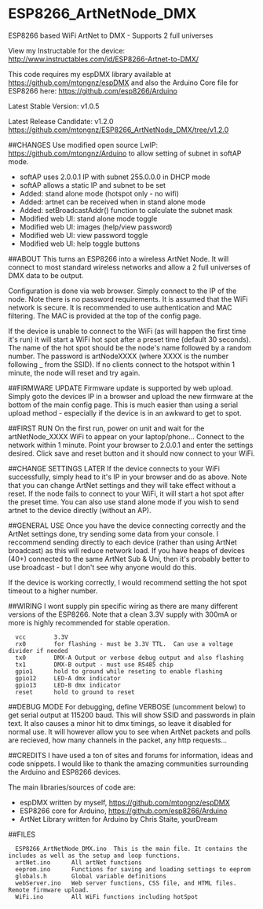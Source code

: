 # ESP8266_ArtNetNode_DMX
ESP8266 based WiFi ArtNet to DMX - Supports 2 full universes

View my Instructable for the device: http://www.instructables.com/id/ESP8266-Artnet-to-DMX/

This code requires my espDMX library available at https://github.com/mtongnz/espDMX and also the Arduino Core file for ESP8266 here: https://github.com/esp8266/Arduino

Latest Stable Version: v1.0.5

Latest Release Candidate: v1.2.0 https://github.com/mtongnz/ESP8266_ArtNetNode_DMX/tree/v1.2.0

##CHANGES
Use modified open source LwIP: https://github.com/mtongnz/Arduino to allow setting of subnet in softAP mode.
 - softAP uses 2.0.0.1 IP with subnet 255.0.0.0 in DHCP mode
 - softAP allows a static IP and subnet to be set
 - Added: stand alone mode (hotspot only - no wifi)
 - Added: artnet can be received when in stand alone mode
 - Added: setBroadcastAddr() function to calculate the subnet mask
 - Modified web UI: stand alone mode toggle
 - Modified web UI: images (help/view password)
 - Modified web UI: view password toggle
 - Modified web UI: help toggle buttons

##ABOUT
This turns an ESP8266 into a wireless ArtNet Node.  It will connect to most standard wireless networks and allow a 2 full universes of DMX data to be output.
  
Configuration is done via web browser.  Simply connect to the IP of the node.  Note there is no password requirements. It is assumed that the WiFi network is secure.  It is recommended to use authentication and MAC filtering.  The MAC is provided at the top of the config page.
  
If the device is unable to connect to the WiFi (as will happen the first time it's run) it will start a WiFi hot spot after a preset time (default 30 seconds).  The name of the hot spot should be the node's name followed  by a random number.  The password is artNodeXXXX (where XXXX is the number following _ from the SSID).  If no clients  connect to the hotspot within 1 minute, the node will reset and try again.

##FIRMWARE UPDATE
Firmware update is supported by web upload.  Simply goto the devices IP in a browser and upload the new firmware at the bottom of the main config page.  This is much easier than using a serial upload method - especially if the device is in an awkward to get to spot.

##FIRST RUN
On the first run, power on unit and wait for the artNetNode_XXXX WiFi to appear on your laptop/phone... Connect to the network within 1 minute.  Point your browser to 2.0.0.1 and enter the settings desired.  Click save and reset button and it should now connect to your WiFi.

##CHANGE SETTINGS LATER
If the device connects to your WiFi successfully, simply head to it's IP in your browser and do as above.  Note that you can change ArtNet settings and they will take effect without a reset.  If the node fails to connect to your WiFi, it will start a hot spot after the preset time.  You can also use stand alone mode if you wish to send artnet to the device directly (without an AP).

##GENERAL USE
Once you have the device connecting correctly and the ArtNet settings done, try sending some data from your console. I reccommend sending directly to each device (rather than using ArtNet broadcast) as this will reduce network load. If you have heaps of devices (40+) connected to the same ArtNet Sub & Uni, then it's probably better to use broadcast - but I don't see why anyone would do this.

If the device is working correctly, I would recommend setting the hot spot timeout to a higher number.

##WIRING
I wont supply pin specific wiring as there are many different versions of the ESP8266.
Note that a clean 3.3V supply with 300mA or more is highly recommended for stable operation.

```  
  vcc        3.3V
  rx0        for flashing - must be 3.3V TTL.  Can use a voltage divider if needed
  tx0        DMX-A Output or verbose debug output and also flashing
  tx1        DMX-B output - must use RS485 chip
  gpio1      hold to ground while reseting to enable flashing
  gpio12     LED-A dmx indicator
  gpio13     LED-B dmx indicator
  reset      hold to ground to reset
```

##DEBUG MODE
For debugging, define VERBOSE (uncomment below) to get serial output at 115200 baud.  This will show SSID and passwords in plain text.  It also causes a minor hit to dmx timings, so leave it disabled for normal use.  It will however allow you to see when ArtNet packets and polls are recieved, how many channels in the packet,  any http requests...

##CREDITS
I have used a ton of sites and forums for information, ideas and code snippets.  I would like to thank the amazing communities surrounding the Arduino and ESP8266 devices.

The main libraries/sources of code are:
  - espDMX written by myself, https://github.com/mtongnz/espDMX
  - ESP8266 core for Arduino, https://github.com/esp8266/Arduino
  - ArtNet Library written for Arduino by Chris Staite, yourDream

##FILES
```
  ESP8266_ArtNetNode_DMX.ino  This is the main file. It contains the includes as well as the setup and loop functions.
  artNet.ino      All artNet functions
  eeprom.ino      Functions for saving and loading settings to eeprom
  globals.h       Global variable definitions
  webServer.ino   Web server functions, CSS file, and HTML files.  Remote firmware upload.
  WiFi.ino        All WiFi functions including hotSpot
```
